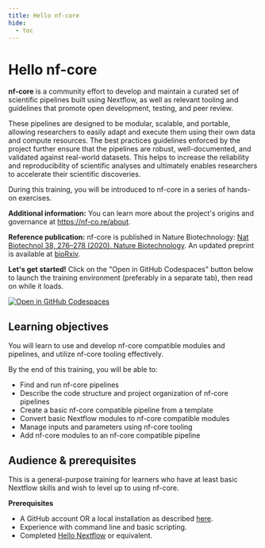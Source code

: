 ```yaml
---
title: Hello nf-core
hide:
  - toc
---
```


# Hello nf-core

**nf-core** is a community effort to develop and maintain a curated set of scientific pipelines built using Nextflow, as well as relevant tooling and guidelines that promote open development, testing, and peer review.

These pipelines are designed to be modular, scalable, and portable, allowing researchers to easily adapt and execute them using their own data and compute resources.
The best practices guidelines enforced by the project further ensure that the pipelines are robust, well-documented, and validated against real-world datasets. This helps to increase the reliability and reproducibility of scientific analyses and ultimately enables researchers to accelerate their scientific discoveries.

During this training, you will be introduced to nf-core in a series of hands-on exercises.

**Additional information:** You can learn more about the project's origins and governance at https://nf-co.re/about.

**Reference publication:** nf-core is published in Nature Biotechnology: [Nat Biotechnol 38, 276–278 (2020). Nature Biotechnology](https://www.nature.com/articles/s41587-020-0439-x).
An updated preprint is available at [bioRxiv](https://www.biorxiv.org/content/10.1101/2024.05.10.592912v1).

**Let's get started!** Click on the "Open in GitHub Codespaces" button below to launch the training environment (preferably in a separate tab), then read on while it loads.

[![Open in GitHub Codespaces](https://github.com/codespaces/badge.svg)](https://codespaces.new/nextflow-io/training?quickstart=1&ref=master)

## Learning objectives

You will learn to use and develop nf-core compatible modules and pipelines, and utilize nf-core tooling effectively.

By the end of this training, you will be able to:

- Find and run nf-core pipelines
- Describe the code structure and project organization of nf-core pipelines
- Create a basic nf-core compatible pipeline from a template
- Convert basic Nextflow modules to nf-core compatible modules
- Manage inputs and parameters using nf-core tooling
- Add nf-core modules to an nf-core compatible pipeline

## Audience & prerequisites

This is a general-purpose training for learners who have at least basic Nextflow skills and wish to level up to using nf-core.

**Prerequisites**

- A GitHub account OR a local installation as described [here](../envsetup/02_local).
- Experience with command line and basic scripting.
- Completed [Hello Nextflow](../hello_nextflow/index.md) or equivalent.
